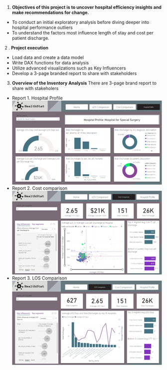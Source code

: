 1. **Objectives of this project is to uncover hospital efficiency insights and make recommendations for change.**
- To conduct an initial exploratory analysis before diving deeper into hospital performance outliers
- To understand the factors most influence length of stay and cost per patient discharge.
  
2 . **Project execution**
- Load data and create a data model
- Write DAX functions for data analysis
- Utilize advanced visualizations such as Key Influencers
- Develop a 3-page branded report to share with stakeholders

3. **Overview of the Inventory Analysis**
There are 3-page brand report to share with stakeholers
  - Report 1. Hospital Profile 
![Hospital Profile Profile](Hospital-efficiency-analysis.png)
  - Report 2. Cost comparison
![Cost Comparison Report](cost-comparison.png)
  - Report 3. LOS Comparison
![LOS Comparison Report](LOS-comparison.png)

